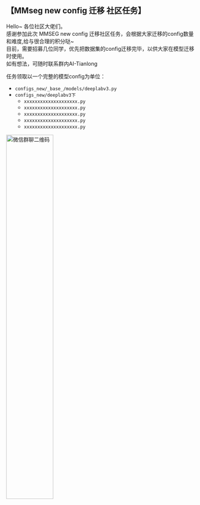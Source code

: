 ## 【MMseg new config 迁移 社区任务】
Hello~ 各位社区大佬们。  
感谢参加此次 MMSEG new config 迁移社区任务，会根据大家迁移的config数量和难度,给与很合理的积分哒~  
目前，需要招募几位同学，优先把数据集的config迁移完毕，以供大家在模型迁移时使用。  
如有想法，可随时联系群内AI-Tianlong

任务领取以一个完整的模型config为单位：
- `configs_new/_base_/models/deeplabv3.py`
- `configs_new/deeplabv3下`
  - `xxxxxxxxxxxxxxxxxxxx.py`
  - `xxxxxxxxxxxxxxxxxxxx.py`
  - `xxxxxxxxxxxxxxxxxxxx.py`
  - `xxxxxxxxxxxxxxxxxxxx.py`
  - `xxxxxxxxxxxxxxxxxxxx.py` 
<img src='https://github.com/AI-Tianlong/mmseg-new-config/assets/50650583/c4f77d65-6cbe-4f86-8a0a-b391e7419c05' alt="微信群聊二维码" width="50%">
